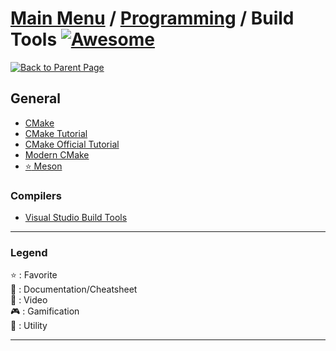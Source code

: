 # [Main Menu](../README.md) / [Programming](index.md) / Build Tools [![Awesome](https://awesome.re/badge-flat.svg)](https://awesome.re)

[![Back to Parent Page](https://img.shields.io/badge/-Back_to_Parent_Page-blue?style=for-the-badge)](index.md)

## General
- [CMake](https://cmake.org/)
- [CMake Tutorial](https://alexandre-laurent.developpez.com/tutoriels/cmake/)
- [CMake Official Tutorial](https://cmake.org/cmake/help/latest/guide/tutorial/index.html)
- [Modern CMake](https://cliutils.gitlab.io/modern-cmake/)
- [:star: Meson](https://mesonbuild.com/)

### Compilers
- [Visual Studio Build Tools](https://visualstudio.microsoft.com/thank-you-downloading-visual-studio/?sku=BuildTools)

---

### Legend
:star: : Favorite\
:book: : Documentation/Cheatsheet\
:movie_camera: : Video\
:video_game: : Gamification\
:wrench: : Utility

---
